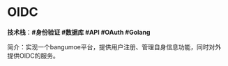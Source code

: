 # OIDC

**技术栈**：**\#身份验证 #数据库 #API #OAuth #Golang**

简介：实现一个bangumoe平台，提供用户注册、管理自身信息功能，同时对外提供OIDC的服务。
